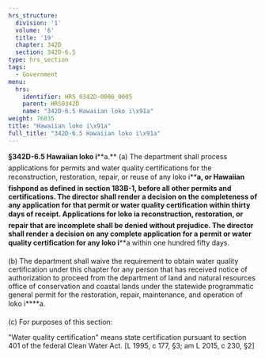 ```yaml
---
hrs_structure:
  division: '1'
  volume: '6'
  title: '19'
  chapter: 342D
  section: 342D-6.5
type: hrs_section
tags:
  - Government
menu:
  hrs:
    identifier: HRS_0342D-0006_0005
    parent: HRS0342D
    name: "342D-6.5 Hawaiian loko i\x91a"
weight: 76035
title: "Hawaiian loko i\x91a"
full_title: "342D-6.5 Hawaiian loko i\x91a"
---
```

**§342D-6.5 Hawaiian loko i****a.** (a) The department shall process applications for permits and water quality certifications for the reconstruction, restoration, repair, or reuse of any loko i****a, or Hawaiian fishpond as defined in section 183B-1, before all other permits and certifications. The director shall render a decision on the completeness of any application for that permit or water quality certification within thirty days of receipt. Applications for loko i****a reconstruction, restoration, or repair that are incomplete shall be denied without prejudice. The director shall render a decision on any complete application for a permit or water quality certification for any loko i****a within one hundred fifty days.

(b) The department shall waive the requirement to obtain water quality certification under this chapter for any person that has received notice of authorization to proceed from the department of land and natural resources office of conservation and coastal lands under the statewide programmatic general permit for the restoration, repair, maintenance, and operation of loko i****a.

(c) For purposes of this section:

"Water quality certification" means state certification pursuant to section 401 of the federal Clean Water Act. [L 1995, c 177, §3; am L 2015, c 230, §2]
